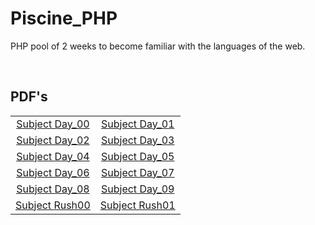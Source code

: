 # Piscine_PHP
PHP pool of 2 weeks to become familiar with the languages of the web.

<br>

## PDF's

| | |
| :-: | :-: |
| [Subject Day_00] | [Subject Day_01] |
| [Subject Day_02] | [Subject Day_03] |
| [Subject Day_04] | [Subject Day_05] |
| [Subject Day_06] | [Subject Day_07] |
| [Subject Day_08] | [Subject Day_09] |
| [Subject Rush00] | [Subject Rush01] |

[Subject Day_00]: https://github.com/rpeepz/Piscine_PHP/blob/master/pdf/d00.en.pdf "HTML-CSS"
[Subject Day_01]: https://github.com/rpeepz/Piscine_PHP/blob/master/pdf/d01.en.pdf "PHP"
[Subject Day_02]: https://github.com/rpeepz/Piscine_PHP/blob/master/pdf/d02.en.pdf "PHP"
[Subject Day_03]: https://github.com/rpeepz/Piscine_PHP/blob/master/pdf/d03.en.pdf "PHP-MAMP"
[Subject Day_04]: https://github.com/rpeepz/Piscine_PHP/blob/master/pdf/d04.en.pdf "PHP-MAMP"
[Subject Day_05]: https://github.com/rpeepz/Piscine_PHP/blob/master/pdf/d05.en.pdf "SQL"
[Subject Day_06]: https://github.com/rpeepz/Piscine_PHP/blob/master/pdf/d06.en.pdf "PHP_OBJECT"
[Subject Day_07]: https://github.com/rpeepz/Piscine_PHP/blob/master/pdf/d07.en.pdf "PHP_OBJECT"
[Subject Day_08]: https://github.com/rpeepz/Piscine_PHP/blob/master/pdf/d08.en.pdf "PHP_OBJECT"
[Subject Day_09]: https://github.com/rpeepz/Piscine_PHP/blob/master/pdf/d09.en.pdf "JS_JQUERY"
[Subject Rush00]: https://github.com/rpeepz/Piscine_PHP/blob/master/pdf/rush00.en.pdf "E-COMMERCE"
[Subject Rush01]: https://github.com/rpeepz/Piscine_PHP/blob/master/pdf/rush01.en.pdf "STAR-WARS"